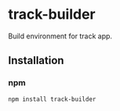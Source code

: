# track-builder
Build environment for track app.

## Installation

### npm

```shell
npm install track-builder
```
